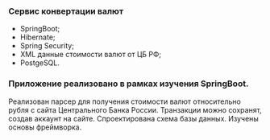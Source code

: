### Сервис конвертации валют

- SpringBoot;
- Hibernate;
- Spring Security;
- XML данные стоимости валют от ЦБ РФ;
- PostgeSQL.

### Приложение реализовано в рамках изучения SpringBoot.
Реализован парсер для получения стоимости валют относительно рубля с сайта Центрального Банка России. Транзакции можно сохранят, создав аккаунт на сайте. Спроектирована схема базы данных. Изучены основы фреймворка.
